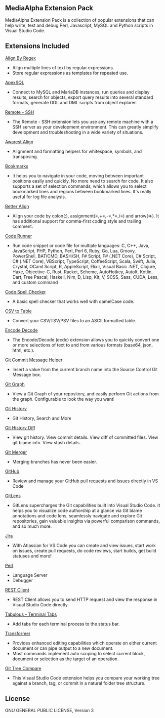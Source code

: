 ## MediaAlpha Extension Pack

MediaAlpha Extension Pack is a collection of popular extensions that can help write, test and debug Perl, Javascript, MySQL and Python scripts in Visual Studio Code. 

## Extensions Included
[Align By Regex](https://marketplace.visualstudio.com/items?itemName=janjoerke.align-by-regex)
- Align multiple lines of text by regular expressions.
- Store regular expressions as templates for repeated use.

[ApexSQL](https://marketplace.visualstudio.com/items?itemName=vs-publisher-988541.apexsql-power-tools)

- Connect to MySQL and MariaDB instances, run queries and display results, search for objects, export query results into several standard formats, generate DDL and DML scripts from object explorer.

[Remote - SSH](https://marketplace.visualstudio.com/items?itemName=ms-vscode-remote.remote-ssh)
- The Remote - SSH extension lets you use any remote machine with a SSH server as your development environment. This can greatly simplify development and troubleshooting in a wide variety of situations.

[Awarest Align](https://marketplace.visualstudio.com/items?itemName=awarest.awarest-align)

- Alignment and formatting helpers for whitespace, symbols, and transposing.

[Bookmarks](https://marketplace.visualstudio.com/items?itemName=alefragnani.Bookmarks)

- It helps you to navigate in your code, moving between important positions easily and quickly. No more need to search for code. It also supports a set of selection commands, which allows you to select bookmarked lines and regions between bookmarked lines. It's really useful for log file analysis.

[Better Align](https://marketplace.visualstudio.com/items?itemName=wwm.better-align)

- Align your code by colon(:), assignment(=,+=,-=,*=,/=) and arrow(=>). It has additional support for comma-first coding style and trailing comment.

[Code Runner](https://marketplace.visualstudio.com/items?itemName=formulahendry.code-runner)

- Run code snippet or code file for multiple languages: C, C++, Java, JavaScript, PHP, Python, Perl, Perl 6, Ruby, Go, Lua, Groovy, PowerShell, BAT/CMD, BASH/SH, F# Script, F# (.NET Core), C# Script, C# (.NET Core), VBScript, TypeScript, CoffeeScript, Scala, Swift, Julia, Crystal, OCaml Script, R, AppleScript, Elixir, Visual Basic .NET, Clojure, Haxe, Objective-C, Rust, Racket, Scheme, AutoHotkey, AutoIt, Kotlin, Dart, Free Pascal, Haskell, Nim, D, Lisp, Kit, V, SCSS, Sass, CUDA, Less, and custom command

[Code Spell Checker](https://marketplace.visualstudio.com/items?itemName=streetsidesoftware.code-spell-checker)

- A basic spell checker that works well with camelCase code.

[CSV to Table](https://marketplace.visualstudio.com/items?itemName=phplasma.csv-to-table)

- Convert your CSV/TSV/PSV files to an ASCII formatted table.

[Encode Decode](https://marketplace.visualstudio.com/items?itemName=mitchdenny.ecdc)

- The Encode/Decode (ecdc) extension allows you to quickly convert one or more selections of text to and from various formats (base64, json, html, etc.).

[Git Commit Message Helper](https://marketplace.visualstudio.com/items?itemName=D3skdev.git-commit-message-helper)

- Insert a value from the current branch name into the Source Control Git Message box.

[Git Graph](https://marketplace.visualstudio.com/items?itemName=mhutchie.git-graph)

- View a Git Graph of your repository, and easily perform Git actions from the graph. Configurable to look the way you want!

[Git History](https://marketplace.visualstudio.com/items?itemName=donjayamanne.githistory)

- Git History, Search and More

[Git History Diff](https://marketplace.visualstudio.com/items?itemName=huizhou.githd)

- View git history. View commit details. View diff of committed files. View git blame info. View stash details.

[Git Merger](https://marketplace.visualstudio.com/items?itemName=shaharkazaz.git-merger)

- Merging branches has never been easier.

[GitHub](https://marketplace.visualstudio.com/items?itemName=GitHub.vscode-pull-request-github)

- Review and manage your GitHub pull requests and issues directly in VS Code

[GitLens](https://marketplace.visualstudio.com/items?itemName=eamodio.gitlens)

- GitLens supercharges the Git capabilities built into Visual Studio Code. It helps you to visualize code authorship at a glance via Git blame annotations and code lens, seamlessly navigate and explore Git repositories, gain valuable insights via powerful comparison commands, and so much more.

[Jira](https://marketplace.visualstudio.com/items?itemName=Atlassian.atlascode)

- With Atlassian for VS Code you can create and view issues, start work on issues, create pull requests, do code reviews, start builds, get build statuses and more!

[Perl](https://marketplace.visualstudio.com/items?itemName=richterger.perl)

- Language Server
- Debugger

[REST Client](https://marketplace.visualstudio.com/items?itemName=humao.rest-client)

- REST Client allows you to send HTTP request and view the response in Visual Studio Code directly.

[Tabulous - Terminal Tabs](https://marketplace.visualstudio.com/items?itemName=bwildeman.tabulous)

- Add tabs for each terminal process to the status bar.

[Transformer](https://marketplace.visualstudio.com/items?itemName=dakara.transformer)

- Provides enhanced editing capabilities which operate on either current document or can pipe output to a new document.
- Most commands implement auto scoping to select current block, document or selection as the target of an operation.

[Git Tree Compare](https://marketplace.visualstudio.com/items?itemName=letmaik.git-tree-compare)

- This Visual Studio Code extension helps you compare your working tree against a branch, tag, or commit in a natural folder tree structure.


## License
GNU GENERAL PUBLIC LICENSE, Version 3
